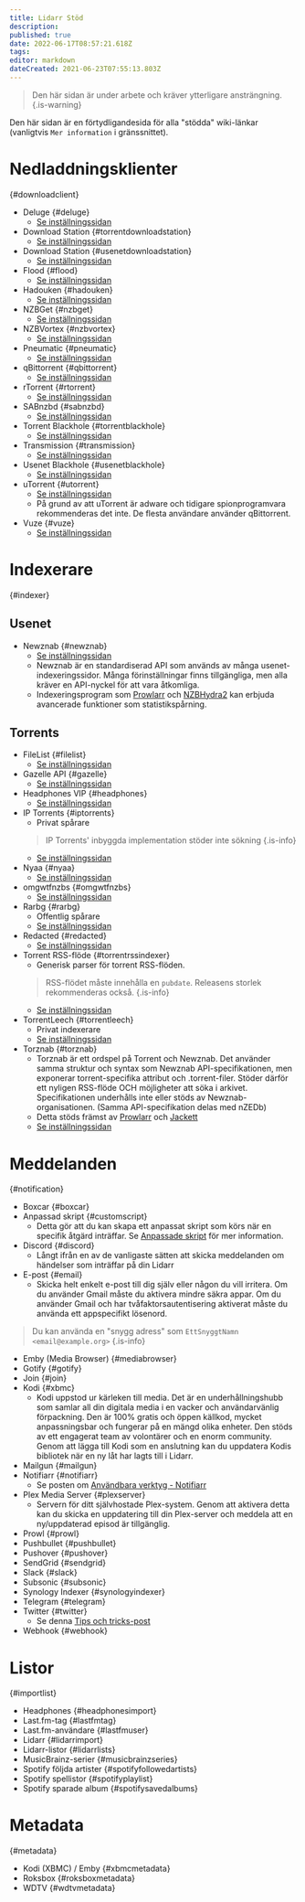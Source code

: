 ```yaml
---
title: Lidarr Stöd
description: 
published: true
date: 2022-06-17T08:57:21.618Z
tags: 
editor: markdown
dateCreated: 2021-06-23T07:55:13.803Z
---
```


> Den här sidan är under arbete och kräver ytterligare ansträngning.{.is-warning}

Den här sidan är en förtydligandesida för alla "stödda" wiki-länkar (vanligtvis `Mer information` i gränssnittet).

# Nedladdningsklienter

{#downloadclient}

- Deluge {#deluge}
  - [Se inställningssidan](/lidarr/settings#download-clients)
- Download Station {#torrentdownloadstation}
  - [Se inställningssidan](/lidarr/settings#download-clients)
- Download Station {#usenetdownloadstation}
  - [Se inställningssidan](/lidarr/settings#download-clients)
- Flood {#flood}
  - [Se inställningssidan](/lidarr/settings#download-clients)
- Hadouken {#hadouken}
  - [Se inställningssidan](/lidarr/settings#download-clients)
- NZBGet {#nzbget}
  - [Se inställningssidan](/lidarr/settings#download-clients)
- NZBVortex {#nzbvortex}
  - [Se inställningssidan](/lidarr/settings#download-clients)
- Pneumatic {#pneumatic}
  - [Se inställningssidan](/lidarr/settings#download-clients)
- qBittorrent {#qbittorrent}
  - [Se inställningssidan](/lidarr/settings#download-clients)
- rTorrent {#rtorrent}
  - [Se inställningssidan](/lidarr/settings#download-clients)
- SABnzbd {#sabnzbd}
  - [Se inställningssidan](/lidarr/settings#download-clients)
- Torrent Blackhole {#torrentblackhole}
  - [Se inställningssidan](/lidarr/settings#download-clients)
- Transmission {#transmission}
  - [Se inställningssidan](/lidarr/settings#download-clients)
- Usenet Blackhole {#usenetblackhole}
  - [Se inställningssidan](/lidarr/settings#download-clients)
- uTorrent {#utorrent}
  - [Se inställningssidan](/lidarr/settings#download-clients)
  - På grund av att uTorrent är adware och tidigare spionprogramvara rekommenderas det inte. De flesta användare använder qBittorrent.
- Vuze {#vuze}
  - [Se inställningssidan](/lidarr/settings#download-clients)

# Indexerare

{#indexer}

## Usenet

- Newznab {#newznab}
  - [Se inställningssidan](/lidarr/settings#indexer-settings)
  - Newznab är en standardiserad API som används av många usenet-indexeringssidor. Många förinställningar finns tillgängliga, men alla kräver en API-nyckel för att vara åtkomliga.
  - Indexeringsprogram som [Prowlarr](/prowlarr) och [NZBHydra2](https://github.com/theotherp/nzbhydra2) kan erbjuda avancerade funktioner som statistikspårning.

## Torrents

- FileList {#filelist}
  - [Se inställningssidan](/lidarr/settings#indexer-settings)
- Gazelle API {#gazelle}
  - [Se inställningssidan](/lidarr/settings#indexer-settings)
- Headphones VIP {#headphones}
  - [Se inställningssidan](/lidarr/settings#indexer-settings)
- IP Torrents {#iptorrents}
  - Privat spårare
  > IP Torrents' inbyggda implementation stöder inte sökning {.is-info}
  - [Se inställningssidan](/lidarr/settings#indexer-settings)
- Nyaa {#nyaa}
  - [Se inställningssidan](/lidarr/settings#indexer-settings)
- omgwtfnzbs {#omgwtfnzbs}
  - [Se inställningssidan](/lidarr/settings#indexer-settings)
- Rarbg {#rarbg}
  - Offentlig spårare
  - [Se inställningssidan](/lidarr/settings#indexer-settings)
- Redacted {#redacted}
  - [Se inställningssidan](/lidarr/settings#indexer-settings)
- Torrent RSS-flöde {#torrentrssindexer}
  - Generisk parser för torrent RSS-flöden.
  > RSS-flödet måste innehålla en `pubdate`. Releasens storlek rekommenderas också.
  {.is-info}
  - [Se inställningssidan](/lidarr/settings#indexer-settings)
- TorrentLeech {#torrentleech}
  - Privat indexerare
  - [Se inställningssidan](/lidarr/settings#indexer-settings)
- Torznab {#torznab}
  - Torznab är ett ordspel på Torrent och Newznab. Det använder samma struktur och syntax som Newznab API-specifikationen, men exponerar torrent-specifika attribut och .torrent-filer. Stöder därför ett nyligen RSS-flöde OCH möjligheter att söka i arkivet. Specifikationen underhålls inte eller stöds av Newznab-organisationen. (Samma API-specifikation delas med nZEDb)
  - Detta stöds främst av [Prowlarr](/prowlarr) och [Jackett](https://github.com/Jackett/Jackett)
  - [Se inställningssidan](/lidarr/settings#indexer-settings)

# Meddelanden

{#notification}

- Boxcar {#boxcar}
- Anpassad skript {#customscript}
  - Detta gör att du kan skapa ett anpassat skript som körs när en specifik åtgärd inträffar. Se [Anpassade skript](/lidarr/custom-scripts) för mer information.
- Discord {#discord}
  - Långt ifrån en av de vanligaste sätten att skicka meddelanden om händelser som inträffar på din Lidarr
- E-post {#email}
  - Skicka helt enkelt e-post till dig själv eller någon du vill irritera. Om du använder Gmail måste du aktivera mindre säkra appar. Om du använder Gmail och har tvåfaktorsautentisering aktiverat måste du använda ett appspecifikt lösenord.

 > Du kan använda en "snygg adress" som `EttSnyggtNamn <email@example.org>` {.is-info}

- Emby (Media Browser) {#mediabrowser}
- Gotify {#gotify}
- Join {#join}
- Kodi {#xbmc}
  - Kodi uppstod ur kärleken till media. Det är en underhållningshubb som samlar all din digitala media i en vacker och användarvänlig förpackning. Den är 100% gratis och öppen källkod, mycket anpassningsbar och fungerar på en mängd olika enheter. Den stöds av ett engagerat team av volontärer och en enorm community. Genom att lägga till Kodi som en anslutning kan du uppdatera Kodis bibliotek när en ny låt har lagts till i Lidarr.
- Mailgun {#mailgun}
- Notifiarr {#notifiarr}
  - Se posten om [Användbara verktyg - Notifiarr](/useful-tools#notifiarr-fka-discord-notifier)
- Plex Media Server {#plexserver}
  - Servern för ditt självhostade Plex-system. Genom att aktivera detta kan du skicka en uppdatering till din Plex-server och meddela att en ny/uppdaterad episod är tillgänglig.
- Prowl {#prowl}
- Pushbullet {#pushbullet}
- Pushover {#pushover}
- SendGrid {#sendgrid}
- Slack {#slack}
- Subsonic {#subsonic}
- Synology Indexer {#synologyindexer}
- Telegram {#telegram}
- Twitter {#twitter}
  - Se denna [Tips och tricks-post](/useful-tools#twitter)
- Webhook {#webhook}

# Listor

{#importlist}

- Headphones {#headphonesimport}
- Last.fm-tag {#lastfmtag}
- Last.fm-användare {#lastfmuser}
- Lidarr {#lidarrimport}
- Lidarr-listor {#lidarrlists}
- MusicBrainz-serier {#musicbrainzseries}
- Spotify följda artister {#spotifyfollowedartists}
- Spotify spellistor {#spotifyplaylist}
- Spotify sparade album {#spotifysavedalbums}

# Metadata

{#metadata}

- Kodi (XBMC) / Emby {#xbmcmetadata}
- Roksbox {#roksboxmetadata}
- WDTV {#wdtvmetadata}